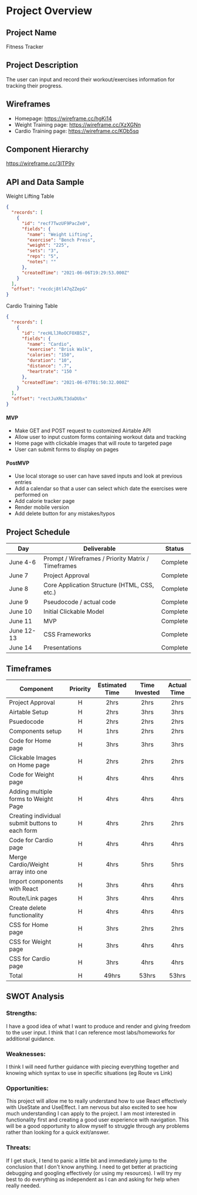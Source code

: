 # Project Overview

## Project Name

Fitness Tracker

## Project Description

The user can input and record their workout/exercises information for tracking their progress.

## Wireframes

- Homepage: https://wireframe.cc/hgKi14
- Weight Training page: https://wireframe.cc/XzXGNn
- Cardio Training page: https://wireframe.cc/KOb5sq

## Component Hierarchy

https://wireframe.cc/3ITP9y

## API and Data Sample

Weight Lifting Table

```json
{
  "records": [
    {
      "id": "recf7TwzUF9PacZe0",
      "fields": {
        "name": "Weight Lifting",
        "exercise": "Bench Press",
        "weight": "225",
        "sets": "3",
        "reps": "5",
        "notes": ""
      },
      "createdTime": "2021-06-06T19:29:53.000Z"
    }
  ],
  "offset": "recdcj8tl47qZZepG"
}
```

Cardio Training Table

```json
{
  "records": [
    {
      "id": "recHLlJRoOCFOXB5Z",
      "fields": {
        "name": "Cardio",
        "exercise": "Brisk Walk",
        "calories": "150",
        "duration": "10",
        "distance": ".7",
        "heartrate": "150 "
      },
      "createdTime": "2021-06-07T01:50:32.000Z"
    }
  ],
  "offset": "rectJuXRLT3daDUbx"
}
```

#### MVP

- Make GET and POST request to customized Airtable API
- Allow user to input custom forms containing workout data and tracking
- Home page with clickable images that will route to targeted page
- User can submit forms to display on pages

#### PostMVP

- Use local storage so user can have saved inputs and look at previous entries
- Add a calendar so that a user can select which date the exercises were performed on
- Add calorie tracker page
- Render mobile version
- Add delete button for any mistakes/typos

## Project Schedule

| Day        | Deliverable                                        | Status   |
| ---------- | -------------------------------------------------- | -------- |
| June 4-6   | Prompt / Wireframes / Priority Matrix / Timeframes | Complete |
| June 7     | Project Approval                                   | Complete |
| June 8     | Core Application Structure (HTML, CSS, etc.)       | Complete |
| June 9     | Pseudocode / actual code                           | Complete |
| June 10    | Initial Clickable Model                            | Complete |
| June 11    | MVP                                                | Complete |
| June 12-13 | CSS Frameworks                                     | Complete |
| June 14    | Presentations                                      | Complete |

## Timeframes

| Component                                       | Priority | Estimated Time | Time Invested | Actual Time |
| ----------------------------------------------- | :------: | :------------: | :-----------: | :---------: |
| Project Approval                                |    H     |      2hrs      |     2hrs      |    2hrs     |
| Airtable Setup                                  |    H     |      2hrs      |     3hrs      |    3hrs     |
| Psuedocode                                      |    H     |      2hrs      |     2hrs      |    2hrs     |
| Components setup                                |    H     |      1hrs      |     2hrs      |    2hrs     |
| Code for Home page                              |    H     |      3hrs      |     3hrs      |    3hrs     |
| Clickable Images on Home page                   |    H     |      2hrs      |     2hrs      |    2hrs     |
| Code for Weight page                            |    H     |      4hrs      |     4hrs      |    4hrs     |
| Adding multiple forms to Weight Page            |    H     |      4hrs      |     4hrs      |    4hrs     |
| Creating individual submit buttons to each form |    H     |      4hrs      |     2hrs      |    2hrs     |
| Code for Cardio page                            |    H     |      4hrs      |     4hrs      |    4hrs     |
| Merge Cardio/Weight array into one              |    H     |      4hrs      |     5hrs      |    5hrs     |
| Import components with React                    |    H     |      3hrs      |     4hrs      |    4hrs     |
| Route/Link pages                                |    H     |      3hrs      |     4hrs      |    4hrs     |
| Create delete functionality                     |    H     |      4hrs      |     4hrs      |    4hrs     |
| CSS for Home page                               |    H     |      3hrs      |     2hrs      |    2hrs     |
| CSS for Weight page                             |    H     |      3hrs      |     4hrs      |    4hrs     |
| CSS for Cardio page                             |    H     |      3hrs      |     4hrs      |    4hrs     |
| Total                                           |    H     |     49hrs      |     53hrs     |    53hrs    |

## SWOT Analysis

### Strengths:

I have a good idea of what I want to produce and render and giving freedom to the user input. I think that I can reference most labs/homeworks for additional guidance.

### Weaknesses:

I think I will need further guidance with piecing everything together and knowing which syntax to use in specific situations (eg Route vs Link)

### Opportunities:

This project will allow me to really understand how to use React effectively with UseState and UseEffect. I am nervous but also excited to see how much understanding I can apply to the project. I am most interested in functionality first and creating a good user experience with navigation. This will be a good opportunity to allow myself to struggle through any problems rather than looking for a quick exit/answer.

### Threats:

If I get stuck, I tend to panic a little bit and immediately jump to the conclusion that I don't know anything. I need to get better at practicing debugging and googling effectively (or using my resources). I will try my best to do everything as independent as I can and asking for help when really needed.
